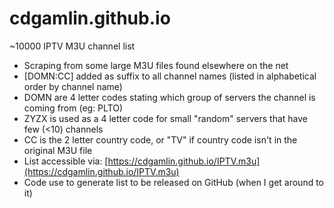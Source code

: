 # cdgamlin.github.io

~10000 IPTV M3U channel list
* Scraping from some large M3U files found elsewhere on the net
* [DOMN:CC] added as suffix to all channel names (listed in alphabetical order by channel name)
* DOMN are 4 letter codes stating which group of servers the channel is coming from (eg: PLTO)
* ZYZX is used as a 4 letter code for small "random" servers that have few (<10) channels
* CC is the 2 letter country code, or "TV" if country code isn't in the original M3U file
* List accessible via: [https://cdgamlin.github.io/IPTV.m3u](https://cdgamlin.github.io/IPTV.m3u)
* Code use to generate list to be released on GitHub (when I get around to it)
